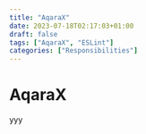 ```yaml
---
title: "AqaraX"
date: 2023-07-18T02:17:03+01:00
draft: false
tags: ["AqaraX", "ESLint"]
categories: ["Responsibilities"]
---
```


# AqaraX

yyy